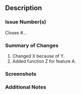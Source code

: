 ## Description

<!-- Provide a brief description of the changes in this PR -->

### Issue Number(s)

<!-- If this PR solves or addresses an issue, please link the issue(s) here -->

Closes #...

### Summary of Changes

<!-- Summarize your changes in a list. A good summary helps reviewers understand the context of your changes -->

1. Changed X because of Y.
2. Added function Z for feature A.

### Screenshots

<!-- If applicable, add screenshots to help explain your changes. They can be particularly useful for UI changes -->

### Additional Notes

<!-- Add any other information or comments here -->
